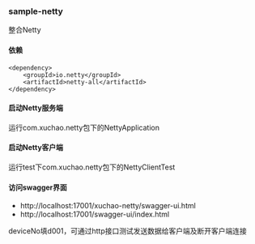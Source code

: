 ### sample-netty
整合Netty

#### 依赖
```
<dependency>
    <groupId>io.netty</groupId>
    <artifactId>netty-all</artifactId>
</dependency>
```

#### 启动Netty服务端
运行com.xuchao.netty包下的NettyApplication

#### 启动Netty客户端
运行test下com.xuchao.netty包下的NettyClientTest

#### 访问swagger界面
- http://localhost:17001/xuchao-netty/swagger-ui.html
- http://localhost:17001/swagger-ui/index.html

deviceNo填d001，可通过http接口测试发送数据给客户端及断开客户端连接
